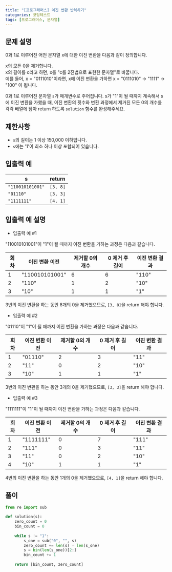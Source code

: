 ```yaml
---
title: "[프로그래머스] 이진 변환 반복하기"
categories: 코딩테스트
tags: [프로그래머스, 문자열]
---
```


## 문제 설명

0과 1로 이루어진 어떤 문자열 x에 대한 이진 변환을 다음과 같이 정의합니다.  

x의 모든 0을 제거합니다.  
x의 길이를 c라고 하면, x를 "c를 2진법으로 표현한 문자열"로 바꿉니다.  
예를 들어, x = "0111010"이라면, x에 이진 변환을 가하면 x = "0111010" -> "1111" -> "100" 이 됩니다.  

0과 1로 이루어진 문자열 `s`가 매개변수로 주어집니다. s가 "1"이 될 때까지 계속해서 s에 이진 변환을 가했을 때, 이진 변환의 횟수와 변환 과정에서 제거된 모든 0의 개수를 각각 배열에 담아 return 하도록 `solution` 함수를 완성해주세요.

## 제한사항

- `s`의 길이는 1 이상 150,000 이하입니다.
- `s`에는 '1'이 최소 하나 이상 포함되어 있습니다.

## 입출력 예

|s|return|
|-|------|
|`"110010101001"`|`[3, 8]`|
|`"01110"`|`[3, 3]`|
|`"1111111"`|`[4, 1]`|

## 입출력 예 설명

- 입출력 예 #1

"110010101001"이 "1"이 될 때까지 이진 변환을 가하는 과정은 다음과 같습니다.  

|회차|이진 변환 이전|제거할 0의 개수|0 제거 후 길이|이진 변환 결과|
|----|--------------|---------------|--------------|--------------|
|1|"110010101001"|6|6|"110"|
|2|"110"|1|2|"10"|
|3|"10"|1|1|"1"|

3번의 이진 변환을 하는 동안 8개의 0을 제거했으므로, `[3, 8]`을 return 해야 합니다.

- 입출력 예 #2

"01110"이 "1"이 될 때까지 이진 변환을 가하는 과정은 다음과 같습니다.  

|회차|이진 변환 이전|제거할 0의 개수|0 제거 후 길이|이진 변환 결과|
|----|--------------|---------------|--------------|--------------|
|1|"01110"|2|3|"11"|
|2|"11"|0|2|"10"|
|3|"10"|1|1|"1"|

3번의 이진 변환을 하는 동안 3개의 0을 제거했으므로, `[3, 3]`을 return 해야 합니다.

- 입출력 예 #3

"1111111"이 "1"이 될 때까지 이진 변환을 가하는 과정은 다음과 같습니다.  

|회차|이진 변환 이전|제거할 0의 개수|0 제거 후 길이|이진 변환 결과|
|----|--------------|---------------|--------------|--------------|
|1|"1111111"|0|7|"111"|
|2|"111"|0|3|"11"|
|3|"11"|0|2|"10"|
|4|"10"|1|1|"1"|

4번의 이진 변환을 하는 동안 1개의 0을 제거했으므로, `[4, 1]`을 return 해야 합니다.

## 풀이

```python
from re import sub

def solution(s):
    zero_count = 0
    bin_count = 0
    
    while s != "1":
        s_one = sub("0", "", s)
        zero_count += len(s) - len(s_one)
        s = bin(len(s_one))[2:]
        bin_count += 1
        
    return [bin_count, zero_count]
```